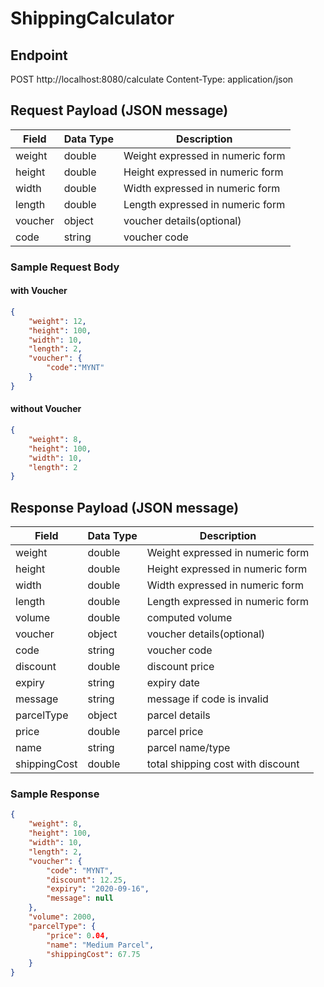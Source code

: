 # ShippingCalculator

## Endpoint
POST http://localhost:8080/calculate
Content-Type: application/json

## Request Payload (JSON message)
|Field|Data Type|Description|
|----|-----|-------|   
|weight|double|Weight expressed in numeric form|
|height|double|Height expressed in numeric form|
|width|double|Width expressed in numeric form|
|length|double|Length expressed in numeric form|
|voucher|object|voucher details(optional)|
|code|string|voucher code|

### Sample Request Body
#### with Voucher
```json
{
    "weight": 12,
    "height": 100,
    "width": 10,
    "length": 2,
    "voucher": {
    	"code":"MYNT"
    }
}
```

#### without Voucher
```json
{
    "weight": 8,
    "height": 100,
    "width": 10,
    "length": 2
}
```

## Response Payload (JSON message)
|Field|Data Type|Description|
|----|-----|-------|   
|weight|double|Weight expressed in numeric form|
|height|double|Height expressed in numeric form|
|width|double|Width expressed in numeric form|
|length|double|Length expressed in numeric form|
|volume|double|computed volume|
|voucher|object|voucher details(optional)|
|code|string|voucher code|
|discount|double|discount price|
|expiry|string|expiry date|
|message|string|message if code is invalid|
|parcelType|object|parcel details|
|price|double|parcel price|
|name|string|parcel name/type|
|shippingCost|double|total shipping cost with discount|

### Sample Response
```json
{
    "weight": 8,
    "height": 100,
    "width": 10,
    "length": 2,
    "voucher": {
        "code": "MYNT",
        "discount": 12.25,
        "expiry": "2020-09-16",
        "message": null
    },
    "volume": 2000,
    "parcelType": {
        "price": 0.04,
        "name": "Medium Parcel",
        "shippingCost": 67.75
    }
}
```

